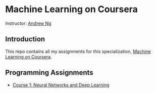 # Machine Learning on Coursera

Instructor: [Andrew Ng](http://www.andrewng.org/)

## Introduction

This repo contains all my assignments for this specialization, [Machine Learning on Coursera](https://www.coursera.org/learn/machine-learning).

## Programming Assignments

- [Course 1: Neural Networks and Deep Learning](ex1/ex1.pdf)


 
